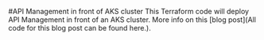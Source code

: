 #API Management in front of AKS cluster
This Terraform code will deploy API Management in front of an AKS cluster.
More info on this [blog post](All code for this blog post can be found here.).
